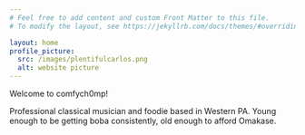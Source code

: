 ```yaml
---
# Feel free to add content and custom Front Matter to this file.
# To modify the layout, see https://jekyllrb.com/docs/themes/#overriding-theme-defaults

layout: home
profile_picture:
  src: /images/plentifulcarlos.png
  alt: website picture
---
```

Welcome to comfych0mp! 

Professional classical musician and foodie based in Western PA. Young enough to be getting boba consistently, old enough to afford Omakase. 
